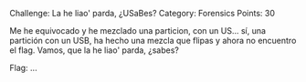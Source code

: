 Challenge: La he liao' parda, ¿USaBes?
Category: Forensics
Points: 30

Me he equivocado y he mezclado una particion, con un US... sí, una partición con un USB, ha hecho una mezcla que flipas y ahora no encuentro el flag. Vamos, que la he liao' parda, ¿sabes?

Flag: ...
